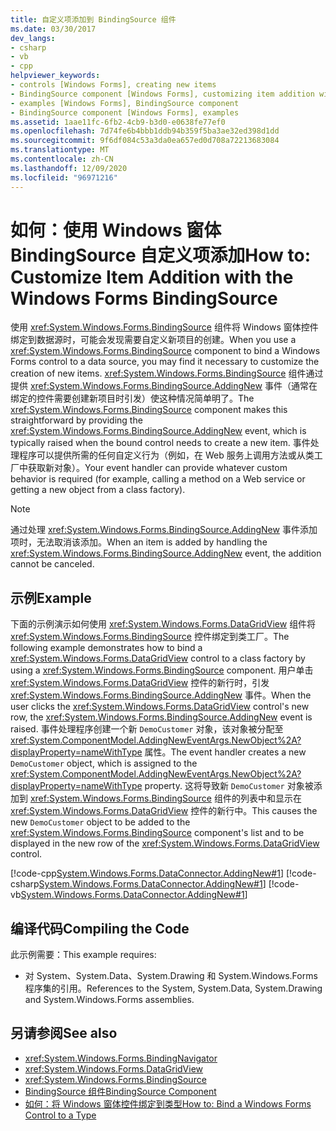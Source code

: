 ```yaml
---
title: 自定义项添加到 BindingSource 组件
ms.date: 03/30/2017
dev_langs:
- csharp
- vb
- cpp
helpviewer_keywords:
- controls [Windows Forms], creating new items
- BindingSource component [Windows Forms], customizing item addition with
- examples [Windows Forms], BindingSource component
- BindingSource component [Windows Forms], examples
ms.assetid: 1aae11fc-6fb2-4cb9-b3d0-e0638fe77ef0
ms.openlocfilehash: 7d74fe6b4bbb1ddb94b359f5ba3ae32ed398d1dd
ms.sourcegitcommit: 9f6df084c53a3da0ea657ed0d708a72213683084
ms.translationtype: MT
ms.contentlocale: zh-CN
ms.lasthandoff: 12/09/2020
ms.locfileid: "96971216"
---
```

# <a name="how-to-customize-item-addition-with-the-windows-forms-bindingsource"></a><span data-ttu-id="bb1bf-102">如何：使用 Windows 窗体 BindingSource 自定义项添加</span><span class="sxs-lookup"><span data-stu-id="bb1bf-102">How to: Customize Item Addition with the Windows Forms BindingSource</span></span>
<span data-ttu-id="bb1bf-103">使用 <xref:System.Windows.Forms.BindingSource> 组件将 Windows 窗体控件绑定到数据源时，可能会发现需要自定义新项目的创建。</span><span class="sxs-lookup"><span data-stu-id="bb1bf-103">When you use a <xref:System.Windows.Forms.BindingSource> component to bind a Windows Forms control to a data source, you may find it necessary to customize the creation of new items.</span></span> <span data-ttu-id="bb1bf-104"><xref:System.Windows.Forms.BindingSource> 组件通过提供 <xref:System.Windows.Forms.BindingSource.AddingNew> 事件（通常在绑定的控件需要创建新项目时引发）使这种情况简单明了。</span><span class="sxs-lookup"><span data-stu-id="bb1bf-104">The <xref:System.Windows.Forms.BindingSource> component makes this straightforward by providing the <xref:System.Windows.Forms.BindingSource.AddingNew> event, which is typically raised when the bound control needs to create a new item.</span></span> <span data-ttu-id="bb1bf-105">事件处理程序可以提供所需的任何自定义行为（例如，在 Web 服务上调用方法或从类工厂中获取新对象）。</span><span class="sxs-lookup"><span data-stu-id="bb1bf-105">Your event handler can provide whatever custom behavior is required (for example, calling a method on a Web service or getting a new object from a class factory).</span></span>  
  
> [!NOTE]
> <span data-ttu-id="bb1bf-106">通过处理 <xref:System.Windows.Forms.BindingSource.AddingNew> 事件添加项时，无法取消该添加。</span><span class="sxs-lookup"><span data-stu-id="bb1bf-106">When an item is added by handling the <xref:System.Windows.Forms.BindingSource.AddingNew> event, the addition cannot be canceled.</span></span>  
  
## <a name="example"></a><span data-ttu-id="bb1bf-107">示例</span><span class="sxs-lookup"><span data-stu-id="bb1bf-107">Example</span></span>  
 <span data-ttu-id="bb1bf-108">下面的示例演示如何使用 <xref:System.Windows.Forms.DataGridView> 组件将 <xref:System.Windows.Forms.BindingSource> 控件绑定到类工厂。</span><span class="sxs-lookup"><span data-stu-id="bb1bf-108">The following example demonstrates how to bind a <xref:System.Windows.Forms.DataGridView> control to a class factory by using a <xref:System.Windows.Forms.BindingSource> component.</span></span> <span data-ttu-id="bb1bf-109">用户单击 <xref:System.Windows.Forms.DataGridView> 控件的新行时，引发 <xref:System.Windows.Forms.BindingSource.AddingNew> 事件。</span><span class="sxs-lookup"><span data-stu-id="bb1bf-109">When the user clicks the <xref:System.Windows.Forms.DataGridView> control's new row, the <xref:System.Windows.Forms.BindingSource.AddingNew> event is raised.</span></span> <span data-ttu-id="bb1bf-110">事件处理程序创建一个新 `DemoCustomer` 对象，该对象被分配至 <xref:System.ComponentModel.AddingNewEventArgs.NewObject%2A?displayProperty=nameWithType> 属性。</span><span class="sxs-lookup"><span data-stu-id="bb1bf-110">The event handler creates a new `DemoCustomer` object, which is assigned to the <xref:System.ComponentModel.AddingNewEventArgs.NewObject%2A?displayProperty=nameWithType> property.</span></span> <span data-ttu-id="bb1bf-111">这将导致新 `DemoCustomer` 对象被添加到 <xref:System.Windows.Forms.BindingSource> 组件的列表中和显示在 <xref:System.Windows.Forms.DataGridView> 控件的新行中。</span><span class="sxs-lookup"><span data-stu-id="bb1bf-111">This causes the new `DemoCustomer` object to be added to the <xref:System.Windows.Forms.BindingSource> component's list and to be displayed in the new row of the <xref:System.Windows.Forms.DataGridView> control.</span></span>  
  
 [!code-cpp[System.Windows.Forms.DataConnector.AddingNew#1](~/samples/snippets/cpp/VS_Snippets_Winforms/System.Windows.Forms.DataConnector.AddingNew/CPP/form1.cpp#1)]
 [!code-csharp[System.Windows.Forms.DataConnector.AddingNew#1](~/samples/snippets/csharp/VS_Snippets_Winforms/System.Windows.Forms.DataConnector.AddingNew/CS/form1.cs#1)]
 [!code-vb[System.Windows.Forms.DataConnector.AddingNew#1](~/samples/snippets/visualbasic/VS_Snippets_Winforms/System.Windows.Forms.DataConnector.AddingNew/VB/form1.vb#1)]  
  
## <a name="compiling-the-code"></a><span data-ttu-id="bb1bf-112">编译代码</span><span class="sxs-lookup"><span data-stu-id="bb1bf-112">Compiling the Code</span></span>  
 <span data-ttu-id="bb1bf-113">此示例需要：</span><span class="sxs-lookup"><span data-stu-id="bb1bf-113">This example requires:</span></span>  
  
- <span data-ttu-id="bb1bf-114">对 System、System.Data、System.Drawing 和 System.Windows.Forms 程序集的引用。</span><span class="sxs-lookup"><span data-stu-id="bb1bf-114">References to the System, System.Data, System.Drawing and System.Windows.Forms assemblies.</span></span>  
  
## <a name="see-also"></a><span data-ttu-id="bb1bf-115">另请参阅</span><span class="sxs-lookup"><span data-stu-id="bb1bf-115">See also</span></span>

- <xref:System.Windows.Forms.BindingNavigator>
- <xref:System.Windows.Forms.DataGridView>
- <xref:System.Windows.Forms.BindingSource>
- [<span data-ttu-id="bb1bf-116">BindingSource 组件</span><span class="sxs-lookup"><span data-stu-id="bb1bf-116">BindingSource Component</span></span>](bindingsource-component.md)
- [<span data-ttu-id="bb1bf-117">如何：将 Windows 窗体控件绑定到类型</span><span class="sxs-lookup"><span data-stu-id="bb1bf-117">How to: Bind a Windows Forms Control to a Type</span></span>](how-to-bind-a-windows-forms-control-to-a-type.md)
